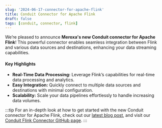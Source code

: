 ```yaml
---
slug: '2024-06-17-connector-for-apache-flink'
title: Conduit Connector for Apache Flink
draft: false
tags: [conduit, connector, flink]
---
```


We’re pleased to announce **Meroxa's new Conduit connector for Apache Flink**! This powerful connector enables seamless integration between Flink and various data sources and destinations, enhancing your data streaming capabilities.

<!--truncate-->

#### Key Highlights
- **Real-Time Data Processing:** Leverage Flink’s capabilities for real-time data processing and analytics.
- **Easy Integration:** Quickly connect to multiple data sources and destinations with minimal configuration.
-  **Scalability:** Scale your data pipelines effortlessly to handle increasing data volumes.

:::tip
For an in-depth look at how to get started with the new Conduit connector for Apache Flink, check out our [latest blog post](https://meroxa.com/blog/introduction-to-meroxa's-new-conduit-connector-for-apache-flink/), and visit our [Conduit Flink Connector GitHub page](https://github.com/conduitio-labs/conduit-flink-connector).
:::
